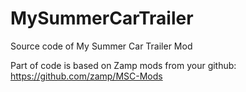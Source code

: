 # MySummerCarTrailer
Source code of My Summer Car Trailer Mod

Part of code is based on Zamp mods from your github: https://github.com/zamp/MSC-Mods
